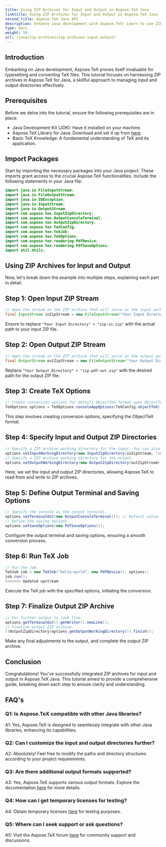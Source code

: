```yaml
---
title: Using ZIP Archives for Input and Output in Aspose.TeX Java
linktitle: Using ZIP Archives for Input and Output in Aspose.TeX Java
second_title: Aspose.TeX Java API
description: Enhance Java development with Aspose.TeX! Learn to use ZIP archives for efficient input and output. Follow our step-by-step guide now.
type: docs
weight: 10
url: /java/zip-archives/zip-archives-input-output/
---
```

## Introduction
Embarking on Java development, Aspose.TeX proves itself invaluable for typesetting and converting TeX files. This tutorial focuses on harnessing ZIP archives in Aspose.TeX for Java, a skillful approach to managing input and output directories effectively.
## Prerequisites
Before we delve into the tutorial, ensure the following prerequisites are in place:
- Java Development Kit (JDK): Have it installed on your machine.
- Aspose.TeX Library for Java: Download and set it up from [here](https://releases.aspose.com/tex/java/).
- Basic TeX Knowledge: A fundamental understanding of TeX and its application.
## Import Packages
Start by importing the necessary packages into your Java project. These imports grant access to the crucial Aspose.TeX functionalities. Include the following statements in your Java file:
```java
import java.io.FileInputStream;
import java.io.FileOutputStream;
import java.io.IOException;
import java.io.InputStream;
import java.io.OutputStream;
import com.aspose.tex.InputZipDirectory;
import com.aspose.tex.OutputConsoleTerminal;
import com.aspose.tex.OutputZipDirectory;
import com.aspose.tex.TeXConfig;
import com.aspose.tex.TeXJob;
import com.aspose.tex.TeXOptions;
import com.aspose.tex.rendering.PdfDevice;
import com.aspose.tex.rendering.PdfSaveOptions;
import util.Utils;
```

## Using ZIP Archives for Input and Output

Now, let's break down the example into multiple steps, explaining each part in detail.

## Step 1: Open Input ZIP Stream

```java
// Open the stream on the ZIP archive that will serve as the input working directory.
final InputStream inZipStream = new FileInputStream("Your Input Directory" + "zip-in.zip");
```

Ensure to replace `"Your Input Directory" + "zip-in.zip"` with the actual path to your input ZIP file.

## Step 2: Open Output ZIP Stream

```java
// Open the stream on the ZIP archive that will serve as the output working directory.
final OutputStream outZipStream = new FileOutputStream("Your Output Directory" + "zip-pdf-out.zip");
```

Replace `"Your Output Directory" + "zip-pdf-out.zip"` with the desired path for the output ZIP file.

## Step 3: Create TeX Options

```java
// Create conversion options for default ObjectTeX format upon ObjectTeX engine extension.
TeXOptions options = TeXOptions.consoleAppOptions(TeXConfig.objectTeX());
```

This step involves creating conversion options, specifying the ObjectTeX format.

## Step 4: Specify Input and Output ZIP Directories

```java
// Specify a ZIP archive working directory for the input. You can also specify a path inside the archive.
options.setInputWorkingDirectory(new InputZipDirectory(inZipStream, "in"));
// Specify a ZIP archive working directory for the output.
options.setOutputWorkingDirectory(new OutputZipDirectory(outZipStream));
```

Here, we set the input and output ZIP directories, allowing Aspose.TeX to read from and write to ZIP archives.

## Step 5: Define Output Terminal and Saving Options

```java
// Specify the console as the output terminal.
options.setTerminalOut(new OutputConsoleTerminal()); // Default value. Arbitrary assignment.
// Define the saving options.
options.setSaveOptions(new PdfSaveOptions());
```

Configure the output terminal and saving options, ensuring a smooth conversion process.

## Step 6: Run TeX Job

```java
// Run the job.
TeXJob job = new TeXJob("hello-world", new PdfDevice(), options);
job.run();
<<<<<<< Updated upstream
```

Execute the TeX job with the specified options, initiating the conversion.

## Step 7: Finalize Output ZIP Archive

```java
// For further output to look fine. 
options.getTerminalOut().getWriter().newLine();
// Finalize output ZIP archive.
((OutputZipDirectory)options.getOutputWorkingDirectory()).finish();
```

Make any final adjustments to the output, and complete the output ZIP archive.

## Conclusion

Congratulations! You've successfully integrated ZIP archives for input and output in Aspose.TeX Java. This tutorial aimed to provide a comprehensive guide, breaking down each step to ensure clarity and understanding.

## FAQ's

### Q1: Is Aspose.TeX compatible with other Java libraries?

A1: Yes, Aspose.TeX is designed to seamlessly integrate with other Java libraries, enhancing its capabilities.

### Q2: Can I customize the input and output directories further?

A2: Absolutely! Feel free to modify the paths and directory structures according to your project requirements.

### Q3: Are there additional output formats supported?

A3: Yes, Aspose.TeX supports various output formats. Explore the documentation [here](https://reference.aspose.com/tex/java/) for more details.

### Q4: How can I get temporary licenses for testing?

A4: Obtain temporary licenses [here](https://purchase.aspose.com/temporary-license/) for testing purposes.

### Q5: Where can I seek support or ask questions?

A5: Visit the Aspose.TeX forum [here](https://forum.aspose.com/c/tex/47) for community support and discussions.
